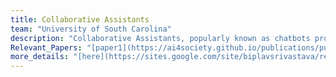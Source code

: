 ```yaml
---
title: Collaborative Assistants
team: "University of South Carolina"
description: "Collaborative Assistants, popularly known as chatbots provide an easy interface for users to obtain answers for their queries. At AI4Society, we build collaborative assistants for various applications such as information retrieval, answer election based questions, help learn puzzle solving through a series of conversations, and obtain information regarding sensor data."  
Relevant_Papers: "[paper1](https://ai4society.github.io/publications/publication2), [paper2](https://ai4society.github.io/publications/publication3)"
more_details: "[here](https://sites.google.com/site/biplavsrivastava/research-1/dialog)"
---
```



